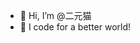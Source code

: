 - 👋 Hi, I’m @二元猫
- 🌟 I code for a better world!

<!---
binc4t/binc4t is a ✨ special ✨ repository because its `README.md` (this file) appears on your GitHub profile.
You can click the Preview link to take a look at your changes.
--->
